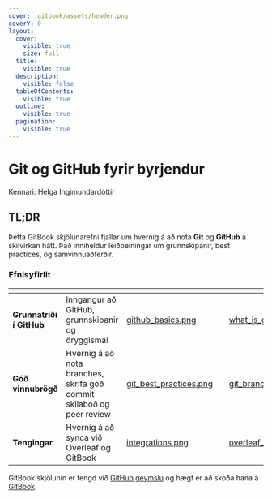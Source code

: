 ```yaml
---
cover: .gitbook/assets/header.png
coverY: 0
layout:
  cover:
    visible: true
    size: full
  title:
    visible: true
  description:
    visible: false
  tableOfContents:
    visible: true
  outline:
    visible: true
  pagination:
    visible: true
---
```


# Git og GitHub fyrir byrjendur

Kennari: Helga Ingimundardóttir

## TL;DR

Þetta GitBook skjölunarefni fjallar um hvernig á að nota **Git** og **GitHub** á skilvirkan hátt. Það
inniheldur leiðbeiningar um grunnskipanir, best practices, og samvinnuaðferðir.

### Efnisyfirlit

<table data-view="cards">
  <thead>
    <tr>
      <th></th>
      <th></th>
      <th data-hidden data-card-cover data-type="files"></th>
      <th data-hidden></th>
      <th data-hidden data-card-target data-type="content-ref"></th>
    </tr>
  </thead>
  <tbody>
    <tr>
      <td><strong>Grunnatriði í GitHub</strong></td>
      <td>Inngangur að GitHub, grunnskipanir og öryggismál</td>
      <td><a href=".gitbook/assets/github_basics.png">github_basics.png</a></td>
      <td></td>
      <td><a href="grunnatridi/what_is_github.md">what_is_github.md</a></td>
    </tr>
    <tr>
      <td><strong>Góð vinnubrögð</strong></td>
      <td>Hvernig á að nota branches, skrifa góð commit skilaboð og peer review</td>
      <td><a href=".gitbook/assets/git_best_practices.png">git_best_practices.png</a></td>
      <td></td>
      <td><a href="god_vinnubrogd/git_branches.md">git_branches.md</a></td>
    </tr>
    <tr>
      <td><strong>Tengingar</strong></td>
      <td>Hvernig á að synca við Overleaf og GitBook</td>
      <td><a href=".gitbook/assets/integrations.png">integrations.png</a></td>
      <td></td>
      <td><a href="tengingar/overleaf_git_sync.md">overleaf_git_sync.md</a></td>
    </tr>
  </tbody>
</table>

GitBook skjölunin er tengd við [GitHub geymslu](https://github.com/HI-IDN/github-intro) og hægt er
að skoða hana á [GitBook](https://tungufoss.gitbook.io/github/).
